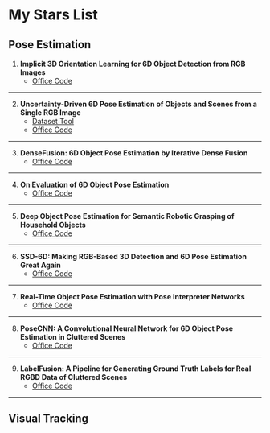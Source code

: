 # My Stars List
## Pose Estimation
1. **Implicit 3D Orientation Learning for 6D Object Detection from RGB Images**  
    * [Office Code](https://github.com/DLR-RM/AugmentedAutoencoder)    
***
2. **Uncertainty-Driven 6D Pose Estimation of Objects and Scenes from a Single RGB Image**  
    * [Dataset Tool](https://github.com/bbsl/Linemod2Brachman)  
    * [Office Code](https://hci.iwr.uni-heidelberg.de/vislearn/research/scene-understanding/pose-estimation/)  
***
3. **DenseFusion: 6D Object Pose Estimation by Iterative Dense Fusion**  
    * [Office Code](https://github.com/j96w/DenseFusion)
***
4. **On Evaluation of 6D Object Pose Estimation**  
    * [Office Code](https://github.com/thodan/obj_pose_eval)   
***
5. **Deep Object Pose Estimation for Semantic Robotic Grasping of Household Objects**  
    * [Office Code](https://github.com/NVlabs/Deep_Object_Pose)
    
***
6. **SSD-6D: Making RGB-Based 3D Detection and 6D Pose Estimation Great Again**  
    * [Office Code](https://github.com/wadimkehl/ssd-6d)
    
***
7. **Real-Time Object Pose Estimation with Pose Interpreter Networks**  
    * [Office Code](https://github.com/jimmyyhwu/pose-interpreter-networks)
    
***
8. **PoseCNN: A Convolutional Neural Network for 6D Object Pose Estimation in Cluttered Scenes**  
    * [Office Code](https://github.com/yuxng/PoseCNN)
    
***
9. **LabelFusion: A Pipeline for Generating Ground Truth Labels for Real RGBD Data of Cluttered Scenes**  
    * [Office Code](https://github.com/RobotLocomotion/LabelFusion)
    
***
## Visual Tracking
